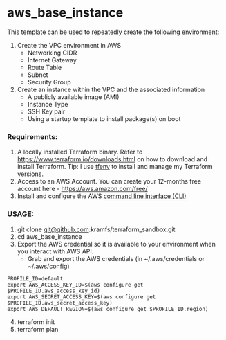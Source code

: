 # aws_base_instance
This template can be used to repeatedly create the following environment:
1. Create the VPC environment in AWS
   - Networking CIDR
   - Internet Gateway
   - Route Table
   - Subnet
   - Security Group 
2. Create an instance within the VPC and the associated information
   - A publicly available image (AMI)
   - Instance Type
   - SSH Key pair
   - Using a startup template to install package(s) on boot

### Requirements:
1. A locally installed Terraform binary. Refer to https://www.terraform.io/downloads.html on how to download and install Terraform. Tip: I use [tfenv](https://github.com/tfutils/tfenv) to install and manage my Terraform versions.
2. Access to an AWS Account. You can create your 12-months free account here - https://aws.amazon.com/free/
3. Install and configure the AWS [command line interface (CLI)](https://docs.aws.amazon.com/cli/latest/userguide/cli-chap-install.html)

### USAGE:

1. git clone git@github.com:kramfs/terraform_sandbox.git
2. cd aws_base_instance
3. Export the AWS credential so it is available to your environment when you interact with AWS API.
   - Grab and export the AWS credentials (in ~/.aws/credentials or ~/.aws/config) 
 
```# Grab and Export AWS credentials (in ~/.aws/credentials or ~/.aws/config)
PROFILE_ID=default
export AWS_ACCESS_KEY_ID=$(aws configure get $PROFILE_ID.aws_access_key_id)
export AWS_SECRET_ACCESS_KEY=$(aws configure get $PROFILE_ID.aws_secret_access_key)
export AWS_DEFAULT_REGION=$(aws configure get $PROFILE_ID.region)
```

4. terraform init
5. terraform plan
